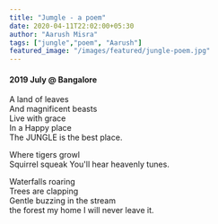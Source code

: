 ```yaml
---
title: "Jumgle - a poem"
date: 2020-04-11T22:02:00+05:30
author: "Aarush Misra"
tags: ["jungle","poem", "Aarush"]
featured_image: "/images/featured/jungle-poem.jpg"
---
```

#### 2019 July  @ Bangalore ####

A land of leaves  
And magnificent beasts  
Live with grace  
In a Happy place  
The JUNGLE is the best place.  

Where tigers growl  
Squirrel squeak
You'll hear heavenly tunes.  

Waterfalls roaring  
Trees are clapping  
Gentle buzzing in the stream  
the forest my home
I will never leave it.  
